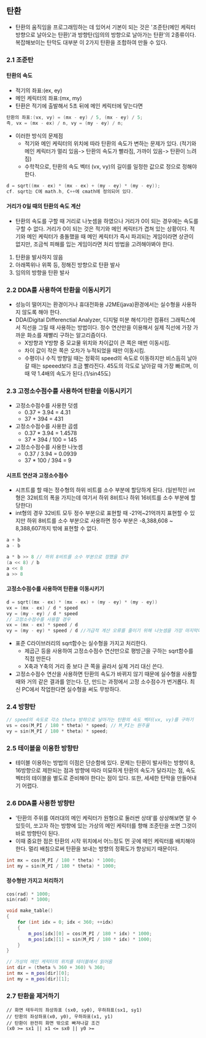 ## 탄환
- 탄환의 움직임을 프로그래밍하는 데 있어서 기본이 되는 것은 '조준탄(메인 케릭터 방향으로 날아오는 탄환)'과 방향탄(임의의 방향으로 날아가는 탄환'의 2종류이다. 복잡해보이는 탄막도 대부분 이 2가지 탄환을 조합하여 만들 수 있다.

### 2.1 조준탄
#### 탄환의 속도
- 적기의 좌표:(ex, ey)
- 메인 케릭터의 좌표:(mx, my)
- 탄환은 적기에 출발해서 5초 뒤에 메인 케릭터에 닿는다면
```c++
탄환의 좌표:(vx, vy) = (mx - ey) / 5, (mx - ey) / 5;
즉, vx = (mx - ex) / n, vy = (my - ey) / n;
```
- 이러한 방식의 문제점
	- 적기와 메인 케릭터의 위치에 따라 탄환의 속도가 변하는 문제가 있다. (적기와 메인 케릭터가 멀리 있음-> 탄환의 속도가 빨라짐, 가까이 있음-> 탄환이 느려짐)
	- 수학적으로, 탄환의 속도 벡터 (vx, vy)의 길이를 일정한 값으로 정으로 정해야 한다.
```c++
d = sqrt((mx - ex) * (mx - ex) + (my - ey) * (my - ey));
cf. sqrt는 C에 math.h, C++에 cmath에 정의되어 있다.
```

#### 거리가 0일 때의 탄환의 속도 계산
- 탄환의 속도를 구할 때 거리로 나눗셈을 하였으나 거리가 0이 되는 경우에는 속도를 구할 수 없다. 거리가 0이 되는 것은 적기와 메인 케릭터가 겹쳐 있는 상황이다. 적기와 메인 케릭터가 충돌했을 때 메인 케릭터가 즉시 파괴되는 게임이라면 상관이 없지만, 조금씩 피해를 입는 게임이라면 처리 방법을 고려해야봐야 한다.
1. 탄환을 발사하지 않음
2. 아래쪽위나 위쪽 등, 정해진 방향으로 탄환 발사
3. 임의의 방향을 탄환 발사

### 2.2 DDA를 사용하여 탄환을 이동시키기
- 성능이 떨어지는 환경이거나 휴대전화용 J2ME(java)환경에서는 실수형을 사용하지 않도록 해야 한다.
- DDA(Digital Differenctial Analyzer, 디지털 미분 해석기)란 컴퓨터 그래픽스에서 직선을 그릴 때 사용하는 방법이다. 정수 연산만을 이용해서 실제 직선에 가장 가까운 화소를 재빨리 구하는 알고리즘이다.
	- X방향과 Y방향 중 모교물 위치와 차이값이 큰 쪽은 매번 이동시킴.
	- 차이 값이 작은 쪽은 오차가 누적되었을 때만 이동시킴.
	- 수평이나 수직 방향일 때는 정확히 speed의 속도로 이동하지만 비스듬히 날아갈 때는 speeed보다 조금 빨라진다. 45도의 각도로 날아갈 때 가장 빠르며, 이때 약 1.4배의 속도가 된다.(1/sin45도)
### 2.3 고정소수점수를 사용하여 탄환을 이동시키기
- 고정소수점수를 사용한 덧셈
	- 0.37 + 3.94 = 4.31
	- 37 + 394 = 431
- 고정소수점수를 사용한 곱셈
	- 0.37 * 3.94 = 1.4578
	- 37 * 394 / 100 = 145
- 고정소수점수를 사용한 나눗셈
	- 0.37 / 3.94 = 0.0939
	- 37 * 100 / 394 = 9
#### 시프트 연산과 고정소수점수
- 시프트를 할 때는 정수형의 하위 비트를 소수 부분에 할당하게 된다. (일반적인 int형은 32비트의 폭을 가지는데 여기서 하위 8비트나 하위 16비트를 소수 부분에 할당한다)
- int형의 경우 32비트 모두 정수 부분으로 표현할 때 -21억~21억까지 표현할 수 있지만 하위 8비트를 소수 부분으로 사용하면 정수 부분은 -8,388,608 ~ 8,388,607까지 밖에 표현할 수 없다.
```c++
a + b
a - b

a * b >> 8 // 하위 8비트를 소수 부분으로 정했을 경우
(a << 8) / b
a << 8
a >> 8
```
#### 고정소수점수를 사용하여 탄환을 이동시키기
```c++
d = sqrt((mx - ex) * (mx - ex) + (my - ey) * (my - ey))
vx = (mx - ex) / d * speed
vy = (my - ey) / d * speed
// 고정소수점수를 사용할 경우 
vx = (mx - ex) * speed / d
vy = (my - ey) * speed / d //가급적 계산 오류를 줄이기 위해 나눗셈을 가장 마지막에 실행한다.
```
- 표준 C라이브러리의 sqrt함수는 실수형을 가지고 처리한다.
	- 제곱근 등을 사용하여 고정소수점수 연산만으로 평방근을 구하는 sqrt함수를 직접 만든다
	- X축과 Y축의 거리 중 보다 큰 쪽을 골라서 실제 거리 대신 쓴다.
- 고정소수점수 연산을 사용하면 탄환의 속도가 바뀌지 않기 때문에 실수형을 사용할 때와 거의 같은 결과를 얻는다. 단, 만드는 과정에서 고정 소수점수가 번거롭다. 최신 PC에서 작업한다면 실수형을 써도 무방하다.

### 2.4 방향탄
```c++
// speed의 속도로 각소 theta 방햐으로 날아가는 탄환의 속도 벡터(vx, vy)를 구하기
vs = cos(M_PI / 180 * theta) * speed; // M_PI는 원주율
vy = sin(M_PI / 180 * theta) * speed; 
```
### 2.5 테이블을 이용한 방향탄
- 테이블 이용하는 방법의 이점은 단순함에 있다. 문제는 탄환이 발사하는 방향이 8, 16방향으로 제한되는 점과 방향에 따라 미묘하게 탄환의 속도가 달라지는 점, 속도 벡터의 테이블을 별도로 준비해야 한다는 점이 있다. 또한, 세세한 탄막을 만들어내기 어렵다. 

### 2.6 DDA를 사용한 방향탄
- '탄환의 주위를 여러대의 메인 케릭터가 원형으로 둘러싼 상태'를 상상해보면 알 수 있듯이, 쏘고자 하는 방향에 있는 가상의 메인 케릭터를 향해 조준탄을 쏘면 그것이 바로 방향탄이 된다.
- 이때 중요한 점은 탄환의 시작 위치에서 어느정도 먼 곳에 메인 케릭터를 배치해야 한다. 멀리 배침으로써 탄환을 보내는 방향의 정확도가 향상되기 때문이다.
```c++
int mx = cos(M_PI / 180 * theta) * 1000;
int my = sin(M_PI / 180 * theta) * 1000;
```

#### 정수형만 가지고 처리하기
```c++
cos(rad) * 1000;
sin(rad) * 1000;

void make_table()
{
	for (int idx = 0; idx < 360; ++idx)
	{
		m_pos[idx][0] = cos(M_PI / 180 * idx) * 1000;
		m_pos[idx][1] = sin(M_PI / 180 * idx) * 1000;
	}
}

// 가상의 메인 케릭터의 위치를 테이블에서 읽어옴
int dir = (theta % 360 + 360) % 360;
int mx = m_pos[dir][0];
int my = m_pos[dir][1];
```

### 2.7 탄환을 제거하기
```
// 화면 테두리의 좌상좌표 (sx0, sy0), 우하좌표(sx1, sy1)
// 탄환의 좌상좌표(x0, y0), 우하좌표(x1, y1)
// 탄환이 완전히 화면 밖으로 빠져나갈 조건
(x0 >= sx1 || x1 <= sx0 || y0 >=
```
